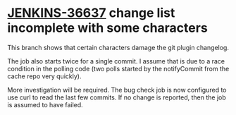 # [JENKINS-36637](https://issues.jenkins-ci.org/browse/JENKINS-36637) change list incomplete with some characters

This branch shows that certain characters damage the git plugin changelog.

The job also starts twice for a single commit.  I assume that is due to a
race condition in the polling code (two polls started by the notifyCommit
from the cache repo very quickly).

More investigation will be required. The bug check job is now configured
to use curl to read the last few commits. If no change is reported,
then the job is assumed to have failed.
